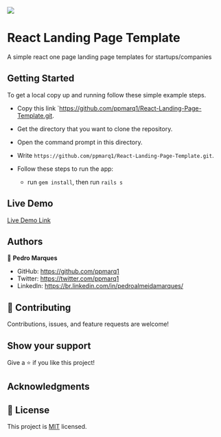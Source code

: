 ![](https://img.shields.io/badge/Microverse-blueviolet)

# React Landing Page Template
A simple react one page landing page templates for startups/companies

## Getting Started
To get a local copy up and running follow these simple example steps.

- Copy this link `https://github.com/ppmarq1/React-Landing-Page-Template.git.
- Get the directory that you want to clone the repository.
- Open the command prompt in this directory.
- Write `https://github.com/ppmarq1/React-Landing-Page-Template.git`.


- Follow these steps to run the app:
  - run `gem install`, then run `rails s`

## Live Demo

[Live Demo Link](https://samboacaisevilla.vercel.app/)



## Authors

👤 **Pedro Marques**

- GitHub: https://github.com/ppmarq1
- Twitter: https://twitter.com/ppmarq1
- LinkedIn: https://br.linkedin.com/in/pedroalmeidamarques/

## 🤝 Contributing

Contributions, issues, and feature requests are welcome!


## Show your support

Give a ⭐️ if you like this project!

## Acknowledgments


## 📝 License

This project is [MIT](./MIT.md) licensed.



